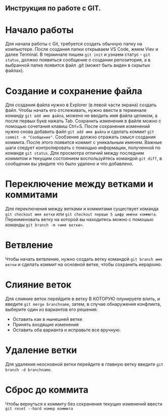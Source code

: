## Инструкция по работе с GIT.

# Начало работы

Для начала работы с Git, требуется создать обычную папку на компьютере. После создания папки открываем VS Code, жмем Viev и далее Terminal.
В терминале пишем `git init` и узнаем статус - `git status`, должно появиться сообщение о создании репозитория, а в выбранной папке появится файл .git (может быть виден в скрытых файлах).

# Создание и сохранение файла

Для создания файла нужно в Explorer (в левой части экрана) создать файл. Чтобы начать его отслеживать, нужно ввести в терминале команду `git add имя файла`, можено не вводить имя файла целиком, а после первых букв нажать Tab. Сохранить изменения в файле можно с помощью сочетания клавиш Ctrl+S. После сохранения изменений нужно снова добавить файл `git add имя файла` и сделать коммит `git commit -m "Сообщение"`. Сообзение должно отражать смысл создания коммита. После этого появится коммит с уникальным именем. Важные шаги следует контролировать с помощью информации, полученной по команде `git status`. Для просмотра отличий между последним коммитом и текущим состоянием воспользуйтесь командой `git diff`, в сообщении вы увидите что было удалено и что добавлено.

# Переключение между ветками и коммитами

Для переключения между ветками и коммитами существует команда `git checkout имя ветки` или `git checkout первые 5 цифр имени коммита`. Переименовать ветку на которой вы находитесь можно с помошью команды `git branch -m <имя ветки>`.

# Ветвление

Чтобы начать ветвление, нужно создать ветку командой `git branch имя ветки` и сделать коммит на основной ветке, чтобы сохранить иерархию.

# Слияние веток

Для слияние веток перейдите в ветку В КОТОРУЮ плунируете влить, и введите `git merge branchname`, затем, в случае обнаружения конфликта, выберите один из вариантов его решения:
* Оставить как в нынешней ветке
* Принять входящие изменения
* Оставить оба варианта
и исправьте все вручную.

# Удаление ветки

Для удаления неосновной ветки перейдите в главную ветку введите `git branch -d branchname`.

# Сброс до коммита

Чтобы вернуться к коммиту без сохранения текущих изменений ввести `git reset --hard номер коммита` 